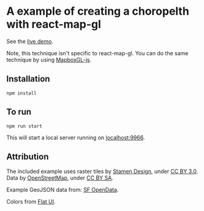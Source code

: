 
# A example of creating a choropelth with react-map-gl

See the [live demo](http://vicapow.github.io/react-map-gl-interactive-choropleth-example).

Note, this technique isn't specific to react-map-gl. You can do the same
technique by using [MapboxGL-js](https://github.com/mapbox/mapbox-gl-js).

## Installation

    npm install

## To run

    npm run start

This will start a local server running on [localhost:9966](http://localhost:9966/).

## Attribution

 The included example uses raster tiles by [Stamen Design](http://stamen.com),
 under [CC BY 3.0](http://creativecommons.org/licenses/by/3.0). Data by
[OpenStreetMap](http://openstreetmap.org), under
[CC BY SA](http://creativecommons.org/licenses/by-sa/3.0).

Example GeoJSON data from: [SF OpenData](http://data.sfgov.org).

Colors from [Flat UI](https://flatuicolors.com/).